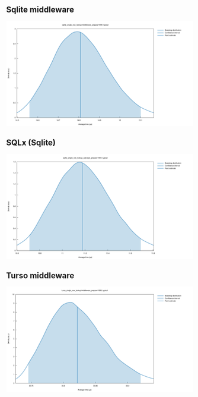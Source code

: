 ## Sqlite middleware
![Sqlite middleware](./sqlite_single_row_lookup/middleware_prepare/1000/report/typical.svg)

## SQLx (Sqlite)
![SQLx (Sqlite)](./sqlite_single_row_lookup_sqlx/sqlx_prepare/1000/report/typical.svg)

## Turso middleware
![Turso middleware](./turso_single_row_lookup/middleware_prepare/1000/report/typical.svg)
